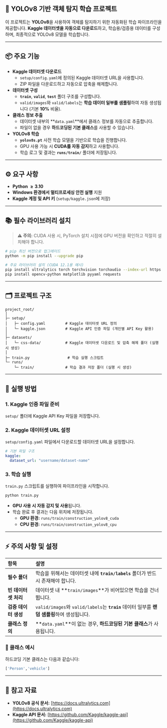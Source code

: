 ## 🚀 YOLOv8 기반 객체 탐지 학습 프로젝트

이 프로젝트는 **YOLOv8**을 사용하여 객체를 탐지하기 위한 자동화된 학습 파이프라인을 제공합니다. **Kaggle 데이터셋을 자동으로 다운로드**하고, 학습용/검증용 데이터를 구성하며, 최종적으로 YOLOv8 모델을 학습합니다.

-----

## 📦 주요 기능

  * **Kaggle 데이터셋 다운로드**
      * `setup/config.yaml`에 정의된 Kaggle 데이터셋 URL을 사용합니다.
      * ZIP 파일을 다운로드하고 자동으로 압축을 해제합니다.
  * **데이터셋 구성**
      * **`train`**, **`valid`**, **`test`** 폴더 구조를 구성합니다.
      * `valid/images`와 `valid/labels`는 **학습 데이터 일부를 샘플링**하여 자동 생성됩니다 (기본 **10%** 비율).
  * **클래스 정보 추출**
      * 데이터셋 내부의 \*\*`data.yaml`\*\*에서 클래스 정보를 자동으로 추출합니다.
      * 파일이 없을 경우 **하드코딩된 기본 클래스**를 사용할 수 있습니다.
  * **YOLOv8 학습**
      * **`yolov8s.pt`** 사전 학습 모델을 기반으로 학습을 진행합니다.
      * GPU 사용 가능 시 **CUDA를 자동 감지**하고 사용합니다.
      * 학습 로그 및 결과는 **`runs/train/`** 폴더에 저장됩니다.

-----

## ⚙️ 요구 사항

  * **Python $\geq 3.10$**
  * **Windows 환경에서 멀티프로세싱 안전 실행** 지원
  * **Kaggle 계정 및 API 키** (`setup/kaggle.json`에 저장)

-----

## 📚 필수 라이브러리 설치

> **⚠️ 주의:** CUDA 사용 시, PyTorch 설치 시점에 GPU 버전을 확인하고 적절히 설치해야 합니다.

```bash
# pip 최신 버전으로 업그레이드
python -m pip install --upgrade pip

# 주요 라이브러리 설치 (CUDA 12.1용 예시)
pip install ultralytics torch torchvision torchaudio --index-url https://download.pytorch.org/whl/cu121
pip install opencv-python matplotlib pyyaml requests
```

-----

## 🗂️ 프로젝트 구조

```
project_root/
│
├─ setup/
│   ├─ config.yaml         # Kaggle 데이터셋 URL 정의
│   └─ kaggle.json         # Kaggle API 인증 파일 (개인별 API Key 활용)
│
├─ datasets/
│   └─ css-data/           # Kaggle 데이터셋 다운로드 및 압축 해제 폴더 (실행 시 생성)
│
├─ train.py                 # 학습 실행 스크립트
└─ runs/
    └─ train/              # 학습 결과 저장 폴더 (실행 시 생성)
```

-----

## 🔧 실행 방법

### 1\. Kaggle 인증 파일 준비

`setup/` 폴더에 Kaggle API Key 파일을 저장합니다.

### 2\. Kaggle 데이터셋 URL 설정

`setup/config.yaml` 파일에서 다운로드할 데이터셋 URL을 설정합니다.

```yaml
# 기본 파일 구조
kaggle:
  dataset_url: "username/dataset-name"
```

### 3\. 학습 실행

`train.py` 스크립트를 실행하여 파이프라인을 시작합니다.

```bash
python train.py
```

  * **GPU 사용 시 자동 감지 및 사용**됩니다.
  * 학습 완료 후 결과는 다음 위치에 저장됩니다.
      * **GPU 환경:** `runs/train/construction_yolov8_cuda`
      * **CPU 환경:** `runs/train/construction_yolov8_cpu`

-----

## ⚡ 주의 사항 및 설정

| 항목 | 설명 |
| :--- | :--- |
| **필수 폴더** | 학습을 위해서는 데이터셋 내에 **`train/labels`** 폴더가 반드시 존재해야 합니다. |
| **빈 데이터셋 처리** | 데이터셋 내 \*\*`train/images`\*\*가 비어있으면 학습을 건너뜁니다. |
| **검증 데이터 생성** | `valid/images`와 `valid/labels`는 **`train`** 데이터 일부를 **랜덤 샘플링**하여 생성됩니다. |
| **클래스 정의** | \*\*`data.yaml`\*\*이 없는 경우, **하드코딩된 기본 클래스**가 사용됩니다. |

### 📌 클래스 예시

하드코딩 기본 클래스는 다음과 같습니다:

```python
['Person','vehicle']
```

-----

## 📄 참고 자료

  * **YOLOv8 공식 문서:** [https://docs.ultralytics.com](https://docs.ultralytics.com)
  * **Kaggle API 문서:** [https://github.com/Kaggle/kaggle-api](https://github.com/Kaggle/kaggle-api)